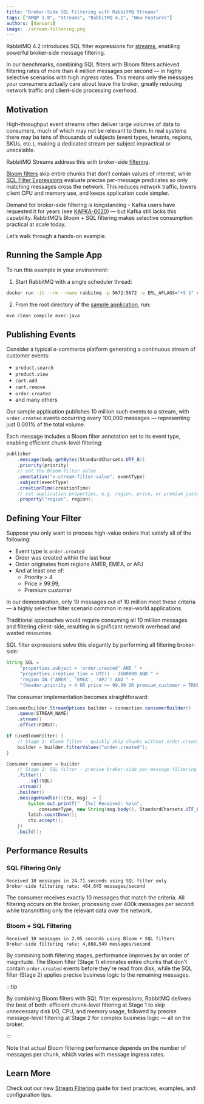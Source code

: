```yaml
---
title: "Broker-Side SQL Filtering with RabbitMQ Streams"
tags: ["AMQP 1.0", "Streams", "RabbitMQ 4.2", "New Features"]
authors: [dansari]
image: ./stream-filtering.png
---
```


RabbitMQ 4.2 introduces SQL filter expressions for [streams](/docs/streams), enabling powerful broker-side message filtering.

In our benchmarks, combining SQL filters with Bloom filters achieved filtering rates of more than 4 million messages per second — in highly selective scenarios with high ingress rates.
This means only the messages your consumers actually care about leave the broker, greatly reducing network traffic and client-side processing overhead.

<!-- truncate -->

## Motivation

High-throughput event streams often deliver large volumes of data to consumers, much of which may not be relevant to them.
In real systems there may be tens of thousands of subjects (event types, tenants, regions, SKUs, etc.), making a dedicated stream per subject impractical or unscalable.

RabbitMQ Streams address this with broker-side [filtering](/docs/next/stream-filtering).

[Bloom filters](/docs/next/stream-filtering#stage-1-bloom-filter) skip entire chunks that don’t contain values of interest, while [SQL Filter Expressions](/docs/next/stream-filtering#sql-filter-expressions) evaluate precise per-message predicates so only matching messages cross the network.
This reduces network traffic, lowers client CPU and memory use, and keeps application code simpler.

Demand for broker-side filtering is longstanding - Kafka users have requested it for years (see [KAFKA-6020](https://issues.apache.org/jira/browse/KAFKA-6020)) — but Kafka still lacks this capability.
RabbitMQ’s Bloom + SQL filtering makes selective consumption practical at scale today.

Let’s walk through a hands-on example.

## Running the Sample App

To run this example in your environment:
1. Start RabbitMQ with a single scheduler thread:
```bash
docker run -it --rm --name rabbitmq -p 5672:5672 -e ERL_AFLAGS="+S 1" rabbitmq:4.2.0-beta.3
```

2. From the root directory of the [sample application](https://github.com/ansd/sql-filter-expressions/tree/blog-post), run:
```bash
mvn clean compile exec:java
```

## Publishing Events

Consider a typical e-commerce platform generating a continuous stream of customer events:
* `product.search`
* `product.view`
* `cart.add`
* `cart.remove`
* `order.created`
* and many others

Our sample application publishes 10 million such events to a stream, with `order.created` events occurring every 100,000 messages — representing just 0.001% of the total volume.

Each message includes a Bloom filter annotation set to its event type, enabling efficient chunk-level filtering:
```java
publisher
    .message(body.getBytes(StandardCharsets.UTF_8))
    .priority(priority)
    // set the Bloom filter value
    .annotation("x-stream-filter-value", eventType)
    .subject(eventType)
    .creationTime(creationTime)
    // set application properties, e.g. region, price, or premium_customer
    .property("region", region);
```

## Defining Your Filter

Suppose you only want to process high-value orders that satisfy all of the following:
* Event type is `order.created`
* Order was created within the last hour
* Order originates from regions AMER, EMEA, or APJ
* And at least one of:
    * Priority > 4
    * Price ≥ 99.99,
    * Premium customer

In our demonstration, only 10 messages out of 10 million meet these criteria — a highly selective filter scenario common in real-world applications.

Traditional approaches would require consuming all 10 million messages and filtering client-side, resulting in significant network overhead and wasted resources.

SQL filter expressions solve this elegantly by performing all filtering broker-side:

```java
String SQL =
     "properties.subject = 'order.created' AND " +
     "properties.creation_time > UTC() - 3600000 AND " +
     "region IN ('AMER', 'EMEA', 'APJ') AND " +
     "(header.priority > 4 OR price >= 99.99 OR premium_customer = TRUE)";
```

The consumer implementation becomes straightforward:
```java
ConsumerBuilder.StreamOptions builder = connection.consumerBuilder()
    .queue(STREAM_NAME)
    .stream()
    .offset(FIRST);

if (useBloomFilter) {
    // Stage 1: Bloom filter - quickly skip chunks without order.created events
    builder = builder.filterValues("order.created");
}

Consumer consumer = builder
    // Stage 2: SQL filter - precise broker-side per-message filtering
    .filter()
        .sql(SQL)
    .stream()
    .builder()
    .messageHandler((ctx, msg) -> {
        System.out.printf("  [%s] Received: %s\n",
            consumerType, new String(msg.body(), StandardCharsets.UTF_8));
        latch.countDown();
        ctx.accept();
    })
    .build();
```

## Performance Results

### SQL Filtering Only

```
Received 10 messages in 24.71 seconds using SQL filter only
Broker-side filtering rate: 404,645 messages/second
```

The consumer receives exactly 10 messages that match the criteria.
All filtering occurs on the broker, processing over 400k messages per second while transmitting only the relevant data over the network.

### Bloom + SQL Filtering

```
Received 10 messages in 2.05 seconds using Bloom + SQL filters
Broker-side filtering rate: 4,868,549 messages/second
```

By combining both filtering stages, performance improves by an order of magnitude.
The Bloom filter (Stage 1) eliminates entire chunks that don't contain `order.created` events before they're read from disk, while the SQL filter (Stage 2) applies precise business logic to the remaining messages.

:::tip

By combining Bloom filters with SQL filter expressions, RabbitMQ delivers the best of both:
efficient chunk-level filtering at Stage 1 to skip unnecessary disk I/O, CPU, and memory usage, followed by precise message-level filtering at Stage 2 for complex business logic — all on the broker.

:::

Note that actual Bloom filtering performance depends on the number of messages per chunk, which varies with message ingress rates.

## Learn More

Check out our new [Stream Filtering](/docs/next/stream-filtering) guide for best practices, examples, and configuration tips.
